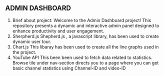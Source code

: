 ## ADMIN DASHBOARD
1. Brief about project:
   Welcome to the Admin Dashboard project! This repository presents a dynamic and interactive admin panel designed to enhance productivity and user engagement.
2. Sherpherd.js
   Shepherd.js , a javascript library, has been used to create dynamic user tour.
3. Chart.js
   This libaray has been used to create all the line graphs used in the project.
4. YouTube API
   This been been used to fetch data related to statistics. Browse tile under nav-section directs you to a page where you can get basic channel statistics using Channel-ID and video-ID
